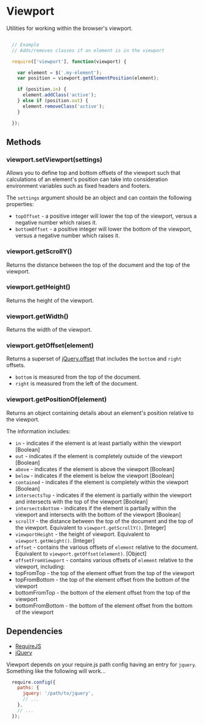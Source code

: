 Viewport
============================================


Utilities for working within the browser's viewport.

```javascript

  // Example
  // Adds/removes classes if an element is in the viewport

  require(['viewport'], function(viewport) {

    var element = $('.my-element');
    var position = viewport.getElementPosition(element);

    if (position.in) {
      element.addClass('active');
    } else if (position.out) {
      element.removeClass('active');
    }

  });

```


Methods
--------------------------------------------


### viewport.setViewport(settings)

Allows you to define top and bottom offsets of the viewport such that calculations of an element's position can take
into consideration environment variables such as fixed headers and footers.

The `settings` argument should be an object and can contain the following properties:

- `topOffset` - a positive integer will lower the top of the viewport, versus a negative number which raises it.
- `bottomOffset` - a positive integer will lower the bottom of the viewport, versus a negative number which raises it.


### viewport.getScrollY()

Returns the distance between the top of the document and the top of the viewport.


### viewport.getHeight()

Returns the height of the viewport.


### viewport.getWidth()

Returns the width of the viewport.


### viewport.getOffset(element)

Returns a superset of [jQuery.offset](http://api.jquery.com/offset/) that includes the `bottom` and `right` offsets.
- `bottom` is measured from the top of the document.
- `right` is measured from the left of the document.


### viewport.getPositionOf(element)

Returns an object containing details about an element's position relative to the viewport.

The information includes:
- `in` - indicates if the element is at least partially within the viewport [Boolean]
- `out` - indicates if the element is completely outside of the viewport [Boolean]
- `above` - indicates if the element is above the viewport [Boolean]
- `below` - indicates if the element is below the viewport [Boolean]
- `contained` - indicates if the element is completely within the viewport [Boolean]
- `intersectsTop` - indicates if the element is partially within the viewport and intersects with the top of the viewport [Boolean]
- `intersectsBottom` - indicates if the element is partially within the viewport and intersects with the bottom of the viewport [Boolean]
- `scrollY` - the distance between the top of the document and the top of the viewport. Equivalent to `viewport.getScrollY()`. [Integer]
- `viewportHeight` - the height of viewport. Equivalent to `viewport.getHeight()`. [Integer]
- `offset` - contains the various offsets of `element` relative to the document. Equivalent to `viewport.getOffset(element)`. [Object]
- `offsetFromViewport` - contains various offsets of `element` relative to the viewport, including:
 - topFromTop - the top of the element offset from the top of the viewport
 - topFromBottom - the top of the element offset from the bottom of the viewport
 - bottomFromTop - the bottom of the element offset from the top of the viewport
 - bottomFromBottom - the bottom of the element offset from the bottom of the viewport


Dependencies
--------------------------------------------


- [RequireJS](https://github.com/jrburke/requirejs)
- [jQuery](https://github.com/jquery/jquery)

Viewport depends on your require.js path config having an entry for `jquery`. Something like the following will work...
```javascript
  require.config({
    paths: {
      jquery: '/path/to/jquery',
      // ...
    },
    // ...
  });
```